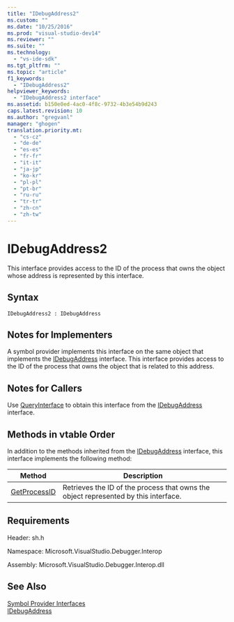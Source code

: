 ```yaml
---
title: "IDebugAddress2"
ms.custom: ""
ms.date: "10/25/2016"
ms.prod: "visual-studio-dev14"
ms.reviewer: ""
ms.suite: ""
ms.technology: 
  - "vs-ide-sdk"
ms.tgt_pltfrm: ""
ms.topic: "article"
f1_keywords: 
  - "IDebugAddress2"
helpviewer_keywords: 
  - "IDebugAddress2 interface"
ms.assetid: b150e0ed-4ac0-4f8c-9732-4b3e54b9d243
caps.latest.revision: 10
ms.author: "gregvanl"
manager: "ghogen"
translation.priority.mt: 
  - "cs-cz"
  - "de-de"
  - "es-es"
  - "fr-fr"
  - "it-it"
  - "ja-jp"
  - "ko-kr"
  - "pl-pl"
  - "pt-br"
  - "ru-ru"
  - "tr-tr"
  - "zh-cn"
  - "zh-tw"
---
```

# IDebugAddress2
This interface provides access to the ID of the process that owns the object whose address is represented by this interface.  
  
## Syntax  
  
```  
IDebugAddress2 : IDebugAddress  
```  
  
## Notes for Implementers  
 A symbol provider implements this interface on the same object that implements the [IDebugAddress](../../../extensibility/debugger/reference/idebugaddress.md) interface. This interface provides access to the ID of the process that owns the object that is related to this address.  
  
## Notes for Callers  
 Use [QueryInterface](../Topic/QueryInterface.md) to obtain this interface from the [IDebugAddress](../../../extensibility/debugger/reference/idebugaddress.md) interface.  
  
## Methods in vtable Order  
 In addition to the methods inherited from the [IDebugAddress](../../../extensibility/debugger/reference/idebugaddress.md) interface, this interface implements the following method:  
  
|Method|Description|  
|------------|-----------------|  
|[GetProcessID](../../../extensibility/debugger/reference/idebugaddress2--getprocessid.md)|Retrieves the ID of the process that owns the object represented by this interface.|  
  
## Requirements  
 Header: sh.h  
  
 Namespace: Microsoft.VisualStudio.Debugger.Interop  
  
 Assembly: Microsoft.VisualStudio.Debugger.Interop.dll  
  
## See Also  
 [Symbol Provider Interfaces](../../../extensibility/debugger/reference/symbol-provider-interfaces.md)   
 [IDebugAddress](../../../extensibility/debugger/reference/idebugaddress.md)
